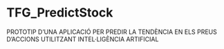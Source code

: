 # TFG_PredictStock
PROTOTIP D’UNA APLICACIÓ PER PREDIR LA TENDÈNCIA EN ELS PREUS D’ACCIONS UTILITZANT INTEL·LIGÈNCIA ARTIFICIAL
